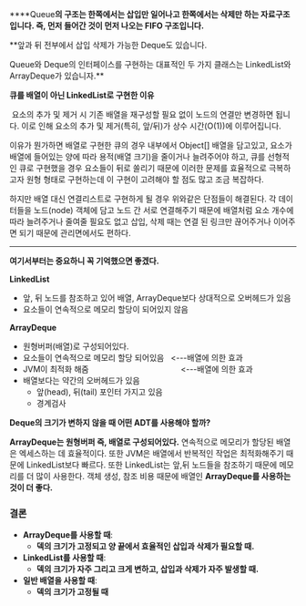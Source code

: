 ****Queue**의 구조는 한쪽에서는 삽입만 일어나고 한쪽에서는 삭제만 하는 자료구조 입니다. 즉, 먼저 들어간 것이 먼저 나오는 FIFO 구조입니다.** 

**앞과 뒤 전부에서 삽입 삭제가 가능한 Deque도 있습니다.   
  
Queue와 Deque의 인터페이스를 구현하는 대표적인 두 가지 클래스는 LinkedList와 ArrayDeque가 있습니자.**

**큐를 배열이 아닌 LinkedList로 구현한 이유**

 요소의 추가 및 제거 시 기존 배열을 재구성할 필요 없이 노드의 연결만 변경하면 됩니다. 이로 인해 요소의 추가 및 제거(특히, 앞/뒤)가 상수 시간(O(1))에 이루어집니다.

이유가 뭔가하면 배열로 구현한 큐의 경우 내부에서 Object\[\] 배열을 담고있고, 요소가 배열에 들어있는 양에 따라 용적(배열 크기)을 줄이거나 늘려주어야 하고, 큐를 선형적인 큐로 구현했을 경우 요소들이 뒤로 쏠리기 때문에 이러한 문제를 효율적으로 극복하고자 원형 형태로 구현하는데 이 구현이 고려해야 할 점도 많고 조금 복잡하다.

하지만 배열 대신 연결리스트로 구현하게 될 경우 위와같은 단점들이 해결된다. 각 데이터들을 노드(node) 객체에 담고 노드 간 서로 연결해주기 때문에 배열처럼 요소 개수에 따라 늘려주거나 줄여줄 필요도 없고 삽입, 삭제 때는 연결 된 링크만 끊어주거나 이어주면 되기 때문에 관리면에서도 편하다. 

---

**여기서부터는 중요하니 꼭 기억했으면 좋겠다.**

******LinkedList******

-   앞, 뒤 노드를 참조하고 있어 배열, ArrayDeque보다 상대적으로 오버헤드가 있음
-   요소들이 연속적으로 메모리 할당이 되어있지 않음

****ArrayDeque****

-   원형버퍼(배열)로 구성되어있다.
-   요소들이 연속적으로 메모리 할당 되어있음   <---배열에 의한 효과
-   JVM이 최적화 해줌                                         <---배열에 의한 효과
-   배열보다는 약간의 오버헤드가 있음 
    -   앞(head), 뒤(tail) 포인터 가지고 있음
    -   경계검사

**Deque의 크기가 변하지 않을 때 어떤 ADT를 사용해야 할까?**

**ArrayDeque는 원형버퍼 즉, 배열로 구성되어있다.** 연속적으로 메모리가 할당된 배열은 엑세스하는 데 효율적이다. 또한 JVM은 배열에서 반복적인 작업은 최적화해주기 때문에 LinkedList보다 빠르다. 또한 LinkedList는 앞,뒤 노드들을 참조하기 때문에 메모리를 더 많이 사용한다. 객체 생성, 참조 비용 때문에 배열인 **ArrayDeque를 사용하는 것이 더 좋다.** 

### **결론**

-   **ArrayDeque를 사용할 때**:
    -   **덱의 크기가 고정되고 양 끝에서 효율적인 삽입과 삭제가 필요할 때.**
-   **LinkedList를 사용할 때**:
    -   **덱의 크기가 자주 그리고 크게 변하고, 삽입과 삭제가 자주 발생할 때.**
-   **일반 배열을 사용할 때**:
    -   **덱의 크기가 고정될 때**
